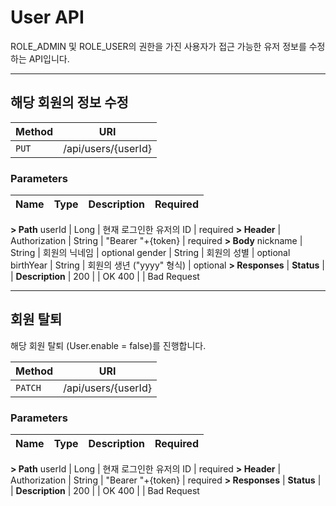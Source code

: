 # User API

ROLE_ADMIN 및 ROLE_USER의 권한을 가진 사용자가 접근 가능한 유저 정보를 수정하는 API입니다.


---
## 해당 회원의 정보 수정

| Method | URI
|--|--|
| `PUT` | /api/users/{userId}

### Parameters

| Name | Type |  Description  | Required
|-|-|-|-|
**> Path**
userId | Long | 현재 로그인한 유저의 ID | required
**> Header**
| Authorization | String | "Bearer  "+{token} | required
**> Body**
nickname | String | 회원의 닉네임 | optional
gender | String | 회원의 성별 | optional
birthYear | String | 회원의 생년 ("yyyy" 형식) | optional
**> Responses**
| **Status** | | **Description** |
200 | | OK
400 | | Bad Request



---
## 회원 탈퇴

해당 회원 탈퇴 (User.enable = false)를 진행합니다.

| Method | URI
|--|--|
| `PATCH` | /api/users/{userId}

### Parameters

| Name | Type |  Description  | Required
|-|-|-|-|
**> Path**
userId | Long | 현재 로그인한 유저의 ID | required
**> Header**
| Authorization | String | "Bearer  "+{token} | required
**> Responses**
| **Status** | | **Description** |
200 | | OK
400 | | Bad Request
